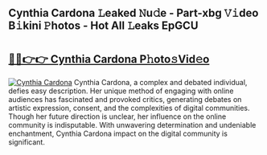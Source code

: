 ## Cynthia Cardona 𝙻eaked 𝙽u𝚍e - Part-xbg 𝚅𝚒deo B𝚒kini 𝙿hotos - Hot All 𝙻eaks EpGCU

# <h2><a href="http://ld4100.urlbe.top/?page=Cynthia+Cardona">🔗🔗👉👉 Cynthia Cardona P𝚑oto𝚜Vid𝚎o</a></h2>

[![Cynthia Cardona](https://i.imgur.com/eBuTRDB.gif)](http://ld4100.urlbe.top/?page=Cynthia+Cardona)
Cynthia Cardona, a complex and debated individual, defies easy description. Her unique method of engaging with online audiences has fascinated and provoked critics, generating debates on artistic expression, consent, and the complexities of digital communities. Though her future direction is unclear, her influence on the online community is indisputable. With unwavering determination and undeniable enchantment, Cynthia Cardona impact on the digital community is significant.
